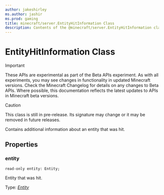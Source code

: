 ```yaml
---
author: jakeshirley
ms.author: jashir
ms.prod: gaming
title: minecraft/server.EntityHitInformation Class
description: Contents of the @minecraft/server.EntityHitInformation class.
---
```

# EntityHitInformation Class
>[!IMPORTANT]
>These APIs are experimental as part of the Beta APIs experiment. As with all experiments, you may see changes in functionality in updated Minecraft versions. Check the Minecraft Changelog for details on any changes to Beta APIs. Where possible, this documentation reflects the latest updates to APIs in Minecraft beta versions.

> [!CAUTION]
> This class is still in pre-release.  Its signature may change or it may be removed in future releases.

Contains additional information about an entity that was hit.

## Properties

### **entity**
`read-only entity: Entity;`

Entity that was hit.

Type: [*Entity*](Entity.md)



